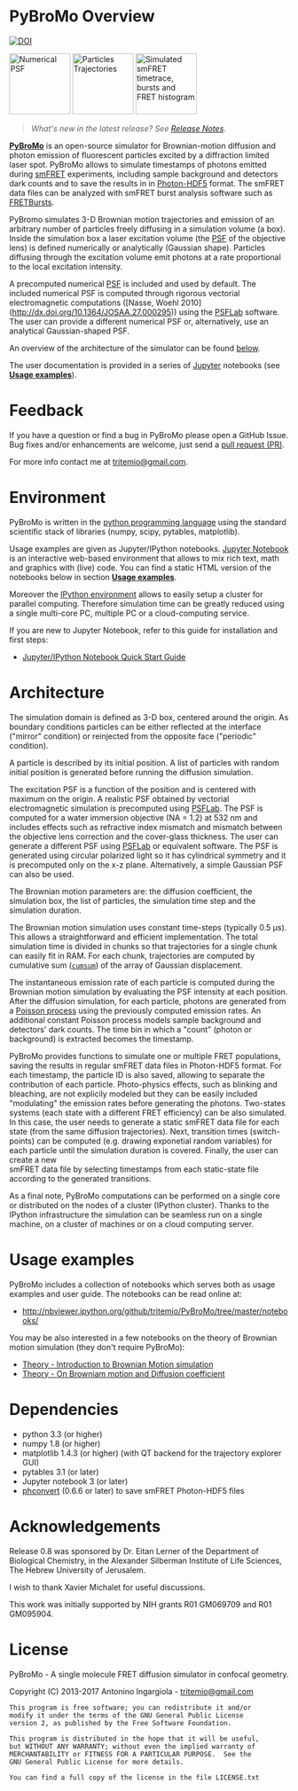 # PyBroMo Overview

[![DOI](https://zenodo.org/badge/DOI/10.5281/zenodo.3256149.svg)](https://doi.org/10.5281/zenodo.3256149)

<div>
<img title="Numerical PSF" src="https://cloud.githubusercontent.com/assets/4156237/11383966/b5781438-92c0-11e5-982c-0499b95dac43.png" height="110" />
<img title="Particles Trajectories" src="https://cloud.githubusercontent.com/assets/4156237/11383974/c3020bae-92c0-11e5-86d7-0f41055e2095.png" height="110" />
<img title="Simulated smFRET timetrace, bursts and FRET histogram" src="https://cloud.githubusercontent.com/assets/4156237/11384620/11051666-92c6-11e5-871e-041e71839f22.png" height="110" />
</div>

> *What's new in the latest release? See [Release Notes](https://github.com/OpenSMFS/PyBroMo/releases)*.

**[PyBroMo](http://opensmfs.github.io/PyBroMo/)** is an open-source simulator
for Brownian-motion diffusion and photon emission of fluorescent particles
excited by a diffraction limited laser spot.
PyBroMo allows to simulate timestamps of photons emitted during
[smFRET](http://en.wikipedia.org/wiki/Single-molecule_FRET) experiments,
including sample background and detectors dark counts and to save the results in
in [Photon-HDF5](http://photon-hdf5.org) format. The smFRET data files can
be analyzed with smFRET burst analysis software such as [FRETBursts](https://github.com/OpenSMFS/FRETBursts).

PyBromo simulates 3-D Brownian motion trajectories and emission of an
arbitrary number of particles freely diffusing in a simulation volume (a box).
Inside the simulation box a laser excitation volume (the
[PSF](http://en.wikipedia.org/wiki/Point_spread_function) of the objective lens)
is defined numerically or analytically (Gaussian shape). Particles diffusing
through the excitation volume emit photons at a rate proportional to the
local excitation intensity.

A precomputed numerical [PSF](http://en.wikipedia.org/wiki/Point_spread_function)
is included and used by default.
The included numerical PSF is computed through
rigorous vectorial electromagnetic computations ([Nasse, Woehl 2010]
(http://dx.doi.org/10.1364/JOSAA.27.000295)) using the
[PSFLab](http://onemolecule.chem.uwm.edu/software) software.
The user can provide a different numerical PSF or,
alternatively, use an analytical Gaussian-shaped PSF.

An overview of the architecture of the simulator can be found
[below](#architecture).

The user documentation is provided in a series of [Jupyter](http://jupyter.org) notebooks
(see **[Usage examples](#usage-examples)**).

# Feedback

If you have a question or find a bug in PyBroMo please open a GitHub Issue.
Bug fixes and/or enhancements are welcome, just send a [pull request (PR)](https://help.github.com/articles/using-pull-requests).

For more info contact me at tritemio@gmail.com.

# Environment

PyBroMo is written in the [python programming language](http://www.python.org/)
using the standard scientific stack of libraries (numpy, scipy, pytables,
matplotlib).

Usage examples are given as
Jupyter/IPython notebooks.
[Jupyter Notebook](http://jupyter.org/) is an interactive web-based environment that allows to mix rich text, math and graphics with (live) code.
You can find a static HTML version of the notebooks below in section **[Usage examples](#usage-examples)**.

Moreover the [IPython environment](http://ipython.org/) allows to easily setup a cluster for parallel computing. Therefore simulation time can be
greatly reduced using a single multi-core PC, multiple PC or a cloud-computing service.

If you are new to Jupyter Notebook, refer to this guide for installation and first steps:

- [Jupyter/IPython Notebook Quick Start Guide](http://jupyter-notebook-beginner-guide.readthedocs.org)

# Architecture

The simulation domain is defined as 3-D box, centered around the origin.
As boundary conditions particles can be either reflected at the interface ("mirror" condition)
or reinjected from the opposite face ("periodic" condition).

A particle is described by its initial position. A list of particles with random initial position
is generated before running the diffusion simulation.

The excitation PSF is a function of the position and is centered with maximum on the origin.
A realistic PSF obtained by vectorial electromagnetic simulation is precomputed using
[PSFLab](http://onemolecule.chem.uwm.edu/software). The PSF is computed for a
water immersion objective (NA = 1.2) at 532 nm
and includes effects such as refractive index mismatch and mismatch between the objective lens
correction and the cover-glass thickness. The user can  generate a different PSF using
[PSFLab](http://onemolecule.chem.uwm.edu/software) or equivalent software. The PSF is generated
using circular polarized light so it has cylindrical symmetry and it is precomputed only on the x-z plane.
Alternatively, a simple Gaussian PSF can also be used.

The Brownian motion parameters are: the diffusion coefficient, the simulation box,
the list of particles, the simulation time step and the simulation duration.

The Brownian motion simulation uses constant time-steps (typically 0.5 μs).
This allows a straightforward and efficient implementation.
The total simulation time is divided in chunks so that trajectories for a single chunk
can easily fit in RAM. For each chunk, trajectories are computed by
cumulative sum ([`cumsum`](http://docs.scipy.org/doc/numpy/reference/generated/numpy.cumsum.html))
of the array of Gaussian displacement.

The instantaneous emission rate of each particle is computed during the Brownian motion simulation
by evaluating the PSF intensity at each position. After the diffusion simulation, for each particle,
photons are generated from a [Poisson process](http://en.wikipedia.org/wiki/Poisson_process) using the
previously computed emission rates. An additional constant Poisson process models sample background
and detectors' dark counts. The time bin in which a "count" (photon or background) is extracted
becomes the timestamp.

PyBroMo provides functions to simulate one or multiple FRET populations,
saving the results in regular smFRET data files in Photon-HDF5 format. For each timestamp,
the particle ID is also saved, allowing to separate the contribution of each particle.
Photo-physics effects, such as blinking and bleaching, are not explicily
modeled but they can be easily included "modulating" the emission
rates before generating the photons.
Two-states systems (each state with a different FRET efficiency) can be also
simulated. In this case, the user needs to generate a static smFRET data file for each state
(from the same diffusion trajectories). Next, transition times (switch-points) can be
computed (e.g. drawing exponetial random variables) for each particle until the simulation
duration is covered. Finally, the user can create a new  
smFRET data file by selecting timestamps from each static-state file
according to the generated transitions.

As a final note, PyBroMo computations can be performed on a single core
or distributed on the nodes of a cluster (IPython cluster).
Thanks to the IPython infrastructure the simulation can be seamless run on a single machine,
on a cluster of machines or on a cloud computing server.

# Usage examples

PyBroMo includes a collection of notebooks which serves both as usage examples
and user guide. The notebooks can be read online at:

- http://nbviewer.ipython.org/github/tritemio/PyBroMo/tree/master/notebooks/

You may be also interested in a few notebooks on the theory of Brownian motion
simulation (they don't require PyBroMo):

* [Theory - Introduction to Brownian Motion simulation](http://nbviewer.ipython.org/urls/raw.github.com/OpenSMFS/PyBroMo/master/notebooks/Theory%2520-%2520Introduction%2520to%2520Brownian%2520Motion%2520simulation.ipynb)
* [Theory - On Browniam motion and Diffusion coefficient](http://nbviewer.ipython.org/urls/raw.github.com/OpenSMFS/PyBroMo/master/notebooks/Theory%2520-%2520On%2520Browniam%2520motion%2520and%2520Diffusion%2520coefficient.ipynb)

# Dependencies

- python 3.3 (or higher)
- numpy 1.8 (or higher)
- matplotlib 1.4.3 (or higher) (with QT backend for the trajectory explorer GUI)
- pytables 3.1 (or later)
- Jupyter notebook 3 (or later)
- [phconvert](http://photon-hdf5.github.io/phconvert/) (0.6.6 or later) to save smFRET Photon-HDF5 files

# Acknowledgements

Release 0.8 was sponsored by Dr. Eitan Lerner of the Department of Biological Chemistry, in the Alexander Silberman Institute of Life Sciences, The Hebrew University of Jerusalem.

I wish to thank Xavier Michalet for useful discussions.

This work was initially supported by NIH grants R01 GM069709 and R01 GM095904.

# License

PyBroMo - A single molecule FRET diffusion simulator in confocal geometry.

Copyright (C) 2013-2017  Antonino Ingargiola - <tritemio@gmail.com>

    This program is free software; you can redistribute it and/or
    modify it under the terms of the GNU General Public License
    version 2, as published by the Free Software Foundation.

    This program is distributed in the hope that it will be useful,
    but WITHOUT ANY WARRANTY; without even the implied warranty of
    MERCHANTABILITY or FITNESS FOR A PARTICULAR PURPOSE.  See the
    GNU General Public License for more details.

    You can find a full copy of the license in the file LICENSE.txt
